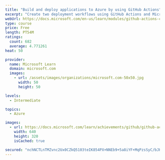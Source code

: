 ```yaml
---
title: "Build and deploy applications to Azure by using GitHub Actions"
excerpt: "Create two deployment workflows using GitHub Actions and Microsoft Azure."
webUrl: https://docs.microsoft.com/en-us/learn/modules/github-actions-cd/
type: course
price: Free
length: PT54M
ratings:
  count: 682
  average: 4.771261
heat: 50

provider:
  name: Microsoft Learn
  domain: microsoft.com
  images:
    - url: /assets/images/organizations/microsoft.com-50x50.jpg
      width: 50
      height: 50

levels:
  - Intermediate

topics:
  - Azure

images:
  - url: https://docs.microsoft.com/learn/achievements/github/github-actions-cd-social.png
    width: 640
    height: 320
    isCached: true

secured: "nchNCTLnTMZvnc2Ux0CZkQ5103teIK854PX+NNEb9+5a8iYF+MqPzsSyC/bJH7V2/79IQK2mBaVH7oY5Cbcc7SW4TSVIeKldRTlGWbeKYC3dgmDMAoSc+e3hCbC5qyoxIU6Qirpo2XCWdgRit2NY2l2dJSnBPxy3j4VwEy4h5xSZAdQBVNjBxckKp782Xlnnz13XeAVdqVFYe6M5qB2C8BfCbSxKt76JJYb6ru1ss3WYQK9mhOgDgk5g0N9+jN6RSp9Uik0QBgxD/kiJP5U49lskKtDZS1q9E296H9HQvRpOa1MSdKW1KQiu/LJOot1DJJ1J4vA739N3sclmVQ2wjzAag3unVvPXmBDkjhTLobPA0H60p6ZnfItp2ebdIlfm6BJUm0ra2KcRnhsZL+rCY81VYV86Gvwtzw1AdxiQPzU=;mzjQgXUcZt8IyHQ0M5tOqQ=="
---
```


